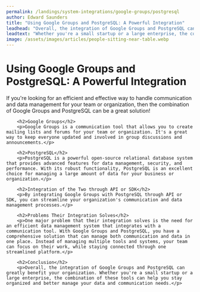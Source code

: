 ```yaml
---
permalink: /landings/system-integrations/google-groups/postgresql
author: Edward Saunders
title: "Using Google Groups and PostgreSQL: A Powerful Integration"
leadhead: "Overall, the integration of Google Groups and PostgreSQL can greatly benefit your organization"
leadtext: "Whether you're a small startup or a large enterprise, the combination of these tools can help you stay organized and better manage your data and communication needs."
image: /assets/images/articles/people-sitting-near-table.webp
---
```

<div class="arttext">        <h1>Using Google Groups and PostgreSQL: A Powerful Integration</h1>
        <p>If you're looking for an efficient and effective way to handle communication and data management for your team or organization, then the combination of Google Groups and PostgreSQL can be a great solution!</p>
        
        <h2>Google Groups</h2>
        <p>Google Groups is a communication tool that allows you to create mailing lists and forums for your team or organization. It's a great way to keep everyone updated and involved in group discussions and announcements.</p>
        
        <h2>PostgreSQL</h2>
        <p>PostgreSQL is a powerful open-source relational database system that provides advanced features for data management, security, and performance. With its robust functionality, PostgreSQL is an excellent choice for managing a large amount of data for your business or organization.</p>
        
        <h2>Integration of the Two through API or SDK</h2>
        <p>By integrating Google Groups with PostgreSQL through API or SDK, you can streamline your organization's communication and data management processes.</p>
        
        <h2>Problems Their Integration Solves</h2>
        <p>One major problem that their integration solves is the need for an efficient data management system that integrates with a communication tool. With Google Groups and PostgreSQL, you have a comprehensive solution that can manage both communication and data in one place. Instead of managing multiple tools and systems, your team can focus on their work, while staying connected through one streamlined platform.</p>
        
        <h2>Conclusion</h2>
        <p>Overall, the integration of Google Groups and PostgreSQL can greatly benefit your organization. Whether you're a small startup or a large enterprise, the combination of these tools can help you stay organized and better manage your data and communication needs.</p>
</div>